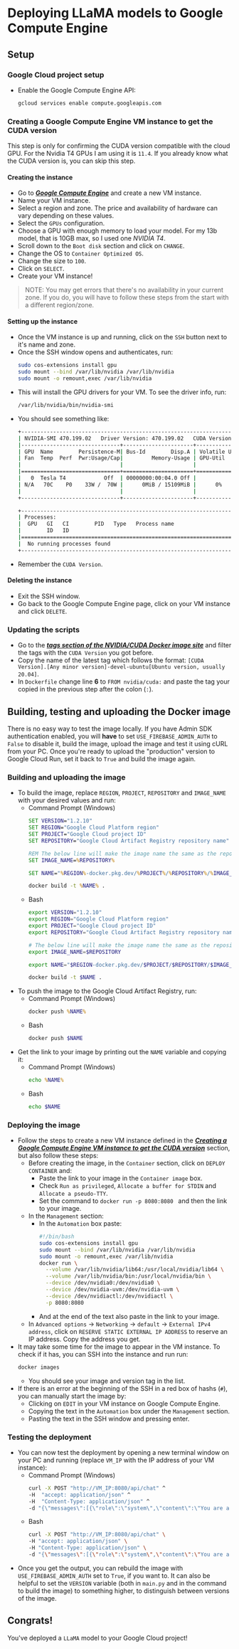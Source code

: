 # Deploying LLaMA models to Google Compute Engine

## Setup

### Google Cloud project setup

* Enable the Google Compute Engine API:
    ```bash
    gcloud services enable compute.googleapis.com
    ```

### Creating a Google Compute Engine VM instance to get the CUDA version

This step is only for confirming the CUDA version compatible with the cloud GPU. For the Nvidia T4 GPUs I am using it is `11.4`. If you already know what the CUDA version is, you can skip this step. 

#### Creating the instance

* Go to [***Google Compute Engine***](https://console.cloud.google.com/compute/) and create a new VM instance.
* Name your VM instance.
* Select a region and zone. The price and availability of hardware can vary depending on these values.
* Select the `GPUs` configuration.
* Choose a GPU with enough memory to load your model. For my 13b model, that is 10GB max, so I used one *NVIDIA T4*.
* Scroll down to the `Boot disk` section and click on `CHANGE`.
* Change the OS to `Container Optimized OS`.
* Change the size to `100`.
* Click on `SELECT`.
* Create your VM instance!
> NOTE: You may get errors that there's no availability in your current zone. If you do, you will have to follow these steps from the start with a different region/zone.

#### Setting up the instance

* Once the VM instance is up and running, click on the `SSH` button next to it's name and zone.
* Once the SSH window opens and authenticates, run:
	```bash
	sudo cos-extensions install gpu
	sudo mount --bind /var/lib/nvidia /var/lib/nvidia
	sudo mount -o remount,exec /var/lib/nvidia
	```
* This will install the GPU drivers for your VM. To see the driver info, run:
	```bash
	/var/lib/nvidia/bin/nvidia-smi
	```
* You should see something like:
	```bash
	+-----------------------------------------------------------------------------+
	| NVIDIA-SMI 470.199.02   Driver Version: 470.199.02   CUDA Version: 11.4     |
	|-------------------------------+----------------------+----------------------+
	| GPU  Name        Persistence-M| Bus-Id        Disp.A | Volatile Uncorr. ECC |
	| Fan  Temp  Perf  Pwr:Usage/Cap|         Memory-Usage | GPU-Util  Compute M. |
	|                               |                      |               MIG M. |
	|===============================+======================+======================|
	|   0  Tesla T4            Off  | 00000000:00:04.0 Off |                    0 |
	| N/A   70C    P0    33W /  70W |      0MiB / 15109MiB |      0%      Default |
	|                               |                      |                  N/A |
	+-------------------------------+----------------------+----------------------+
	
	+-----------------------------------------------------------------------------+
	| Processes:                                                                  |
	|  GPU   GI   CI        PID   Type   Process name                  GPU Memory |
	|        ID   ID                                                   Usage      |
	|=============================================================================|
	|  No running processes found                                                 |
	+-----------------------------------------------------------------------------+
	```
* Remember the `CUDA Version`.

#### Deleting the instance

* Exit the SSH window.
* Go back to the Google Compute Engine page, click on your VM instance and click `DELETE`.

### Updating the scripts

* Go to the [***tags section of the NVIDIA/CUDA Docker image site***](https://hub.docker.com/r/nvidia/cuda/tags) and filter the tags with the `CUDA Version` you got before.
* Copy the name of the latest tag which follows the format: `[CUDA Version].[Any minor version]-devel-ubuntu[Ubuntu version, usually 20.04]`.
* In `Dockerfile` change line **6** to `FROM nvidia/cuda:` and paste the tag your copied in the previous step after the colon (`:`).

## Building, testing and uploading the Docker image

There is no easy way to test the image locally.
If you have Admin SDK authentication enabled, you will **have** to set `USE_FIREBASE_ADMIN_AUTH` to `False` to disable it, build the image, upload the image and test it using cURL from your PC. Once you're ready to upload the "production" version to Google Cloud Run, set it back to `True` and build the image again.

### Building and uploading the image

* To build the image, replace `REGION`, `PROJECT`, `REPOSITORY` and `IMAGE_NAME` with your desired values and run:<br/>
    * Command Prompt (Windows)
    	```cmd
    	SET VERSION="1.2.10"
    	SET REGION="Google Cloud Platform region"
    	SET PROJECT="Google Cloud project ID"
		SET REPOSITORY="Google Cloud Artifact Registry repository name"

		REM The below line will make the image name the same as the repository name. To change it, replace %REPOSITORY% with the name.
    	SET IMAGE_NAME=%REPOSITORY%

		SET NAME="%REGION%-docker.pkg.dev/%PROJECT%/%REPOSITORY%/%IMAGE_NAME%:%VERSION%"

    	docker build -t %NAME% .
    	```
    * Bash
		```bash
		export VERSION="1.2.10"
		export REGION="Google Cloud Platform region"
		export PROJECT="Google Cloud project ID"
		export REPOSITORY="Google Cloud Artifact Registry repository name"

		# The below line will make the image name the same as the repository name. To change it, replace $REPOSITORY with the name.
		export IMAGE_NAME=$REPOSITORY

		export NAME="$REGION-docker.pkg.dev/$PROJECT/$REPOSITORY/$IMAGE_NAME:$VERSION"

		docker build -t $NAME .
		```
* To push the image to the Google Cloud Artifact Registry, run:
    * Command Prompt (Windows)
		```cmd
    	docker push %NAME%
    	```
    * Bash
		```bash
		docker push $NAME
		```
* Get the link to your image by printing out the `NAME` variable and copying it:
    * Command Prompt (Windows)
		```cmd
    	echo %NAME%
    	```
    * Bash
		```bash
		echo $NAME
		```

### Deploying the image

* Follow the steps to create a new VM instance defined in the [***Creating a Google Compute Engine VM instance to get the CUDA version***](https://github.com/Uralstech/vid-orca/wiki/LLaMA-On-Google-Compute-Engine#creating-the-instance) section, but also follow these steps:
	* Before creating the image, in the `Container` section, click on `DEPLOY CONTAINER` and:
		* Paste the link to your image in the `Container image` box.
		* Check `Run as privileged`, `Allocate a buffer for STDIN` and `Allocate a pseudo-TTY`.
		* Set the command to `docker run -p 8080:8080 ` and then the link to your image.
	* In the `Management` section:
		* In the `Automation` box paste:
			```bash
			#!/bin/bash
			sudo cos-extensions install gpu
			sudo mount --bind /var/lib/nvidia /var/lib/nvidia
			sudo mount -o remount,exec /var/lib/nvidia
			docker run \
			  --volume /var/lib/nvidia/lib64:/usr/local/nvidia/lib64 \
			  --volume /var/lib/nvidia/bin:/usr/local/nvidia/bin \
			  --device /dev/nvidia0:/dev/nvidia0 \
			  --device /dev/nvidia-uvm:/dev/nvidia-uvm \
			  --device /dev/nvidiactl:/dev/nvidiactl \
			  -p 8080:8080 
			```
		* And at the end of the text also paste in the link to your image.
	* In `Advanced options` -> `Networking` -> `default` -> `External IPv4 address`, click on `RESERVE STATIC EXTERNAL IP ADDRESS` to reserve an IP address. Copy the address you get.
* It may take some time for the image to appear in the VM instance. To check if it has, you can SSH into the instance and run run:
	```bash
	docker images
	```
	* You should see your image and version tag in the list.
* If there is an error at the beginning of the SSH in a red box of hashs (`#`), you can manually start the image by:
	* Clicking on `EDIT` in your VM instance on Google Compute Engine.
	* Copying the text in the `Automation` box under the `Management` section.
	* Pasting the text in the SSH window and pressing enter.

### Testing the deployment

* You can now test the deployment by opening a new terminal window on your PC and running (replace `VM_IP` with the IP address of your VM instance):
    * Command Prompt (Windows)
		```cmd
    	curl -X POST "http://VM_IP:8080/api/chat" ^
    	-H  "accept: application/json" ^
    	-H  "Content-Type: application/json" ^
    	-d "{\"messages\":[{\"role\":\"system\",\"content\":\"You are a helpful assistant AI.\"},{\"role\":\"user\",\"content\":\"Who made Linux?\"}]}"
    	```
    * Bash
		```bash
		curl -X POST "http://VM_IP:8080/api/chat" \
		-H "accept: application/json" \
		-H "Content-Type: application/json" \
		-d "{\"messages\":[{\"role\":\"system\",\"content\":\"You are a helpful assistant AI.\"},{\"role\":\"user\",\"content\":\"Who made Linux?\"}]}"
		```
* Once you get the output, you can rebuild the image with `USE_FIREBASE_ADMIN_AUTH` set to `True`, if you want to. It can also be helpful to set the `VERSION` variable (both in `main.py` and in the command to build the image) to something higher, to distinguish between versions of the image.

## Congrats!

You've deployed a `LLaMA` model to your Google Cloud project!